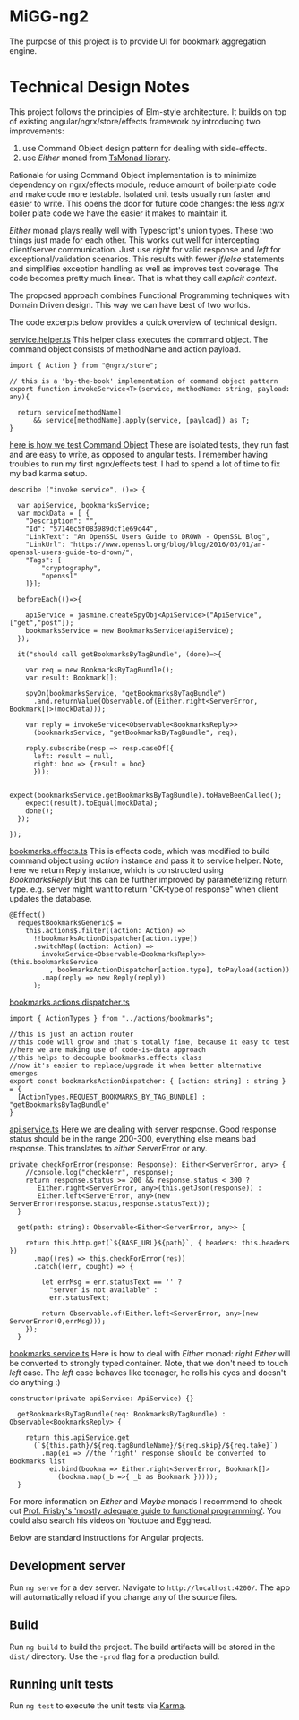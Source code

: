 # MiGG-ng2

The purpose of this project is to provide UI for bookmark aggregation engine. 

# Technical Design Notes

This project follows the principles of Elm-style architecture. It builds on top of existing angular/ngrx/store/effects framework by introducing two improvements:

1. use Command Object design pattern for dealing with side-effects. 
2. use _Either_ monad from [TsMonad library](https://github.com/cbowdon/TsMonad).

Rationale for using Command Object implementation is to minimize dependency on ngrx/effects module, reduce amount of  boilerplate code and make code more testable. Isolated unit tests usually run faster and easier to write. This opens the door for future code changes: the less _ngrx_ boiler plate code we have the easier it makes to maintain it.  

_Either_ monad plays really well with Typescript's union types. These two things just made for each other. This works out well for intercepting client/server communication. Just use _right_ for valid response and _left_ for exceptional/validation scenarios. This results with fewer _if_/_else_ statements and simplifies exception handling as well as improves test coverage. The code becomes pretty much linear. That is what they call *explicit context*. 

The proposed approach combines Functional Programming techniques with Domain Driven design. This way we can have best of two worlds.

The code excerpts below provides a quick overview of technical design.

[service.helper.ts](https://github.com/usametov/MiGG-ng2/blob/master/src/app/states/effects/service.helper.ts)
This helper class executes the command object.
The command object consists of methodName and action payload.

```
import { Action } from "@ngrx/store";

// this is a 'by-the-book' implementation of command object pattern
export function invokeService<T>(service, methodName: string, payload: any){

  return service[methodName] 
      && service[methodName].apply(service, [payload]) as T;
}
```

[here is how we test Command Object](https://github.com/usametov/MiGG-ng2/blob/master/src/app/states/effects/service.helper.spec.ts)
These are isolated tests, they run fast and are easy to write, as opposed to angular tests. I remember having troubles to run my first ngrx/effects test. I had to spend a lot of time to fix my bad karma setup.  
```
describe ("invoke service", ()=> {

  var apiService, bookmarksService;
  var mockData = [ {                    
    "Description": "",
    "Id": "57146c5f083989dcf1e69c44",
    "LinkText": "An OpenSSL Users Guide to DROWN - OpenSSL Blog",
    "LinkUrl": "https://www.openssl.org/blog/blog/2016/03/01/an-openssl-users-guide-to-drown/",
    "Tags": [
        "cryptography",
        "openssl"
    ]}];

  beforeEach(()=>{
    
    apiService = jasmine.createSpyObj<ApiService>("ApiService", ["get","post"]);
    bookmarksService = new BookmarksService(apiService);
  });

  it("should call getBookmarksByTagBundle", (done)=>{

    var req = new BookmarksByTagBundle();
    var result: Bookmark[];
    
    spyOn(bookmarksService, "getBookmarksByTagBundle")
      .and.returnValue(Observable.of(Either.right<ServerError, Bookmark[]>(mockData)));

    var reply = invokeService<Observable<BookmarksReply>>
      (bookmarksService, "getBookmarksByTagBundle", req);

    reply.subscribe(resp => resp.caseOf({
      left: result = null,
      right: boo => {result = boo}
      }));

    expect(bookmarksService.getBookmarksByTagBundle).toHaveBeenCalled();
    expect(result).toEqual(mockData);
    done();
  });  

});
```
[bookmarks.effects.ts](https://github.com/usametov/MiGG-ng2/blob/master/src/app/states/effects/bookmarks.effects.ts)
This is effects code, which was modified to build command object using _action_ instance and pass it to service helper. Note, here we return Reply instance, which is constructed using _BookmarksReply_.But this can be further improved by parameterizing return type. e.g. server might want to return "OK-type of response" when client updates the database.        
```
@Effect()
  requestBookmarksGeneric$ = 
    this.actions$.filter((action: Action) => 
      !!bookmarksActionDispatcher[action.type])
      .switchMap((action: Action) => 
        invokeService<Observable<BookmarksReply>>(this.bookmarksService
          , bookmarksActionDispatcher[action.type], toPayload(action))
        .map(reply => new Reply(reply))
      );
```

[bookmarks.actions.dispatcher.ts](https://github.com/usametov/MiGG-ng2/blob/master/src/app/states/effects/bookmarks.actions.dispatcher.ts)
```
import { ActionTypes } from "../actions/bookmarks"; 

//this is just an action router
//this code will grow and that's totally fine, because it easy to test
//here we are making use of code-is-data approach
//this helps to decouple bookmarks.effects class
//now it's easier to replace/upgrade it when better alternative emerges 
export const bookmarksActionDispatcher: { [action: string] : string } = {
  [ActionTypes.REQUEST_BOOKMARKS_BY_TAG_BUNDLE] : "getBookmarksByTagBundle"
}
```

[api.service.ts](https://github.com/usametov/MiGG-ng2/blob/master/src/app/services/api.service.ts)
Here we are dealing with server response. Good response status should be in the range 200-300, everything else means bad response. This translates to _either_ ServerError or any.
```
private checkForError(response: Response): Either<ServerError, any> {
    //console.log("check4err", response);    
    return response.status >= 200 && response.status < 300 ? 
       Either.right<ServerError, any>(this.getJson(response)) :
       Either.left<ServerError, any>(new ServerError(response.status,response.statusText));          
  }
  
  get(path: string): Observable<Either<ServerError, any>> {
    
    return this.http.get(`${BASE_URL}${path}`, { headers: this.headers })
      .map((res) => this.checkForError(res))
      .catch((err, cought) => {

        let errMsg = err.statusText == '' ? 
          "server is not available" :
          err.statusText;

        return Observable.of(Either.left<ServerError, any>(new ServerError(0,errMsg)));        
    });
  }
```
[bookmarks.service.ts](https://github.com/usametov/MiGG-ng2/blob/master/src/app/services/bookmarks.service.ts)
Here is how to deal with _Either_ monad:
_right_ _Either_ will be converted to strongly typed container.
Note, that we don't need to touch _left_ case.
The _left_ case behaves like teenager, he rolls his eyes and doesn't do anything :)  
```
constructor(private apiService: ApiService) {}

  getBookmarksByTagBundle(req: BookmarksByTagBundle) : Observable<BookmarksReply> {
                                
    return this.apiService.get
      (`${this.path}/${req.tagBundleName}/${req.skip}/${req.take}`)
        .map(ei => //the 'right' response should be converted to Bookmarks list
          ei.bind(bookma => Either.right<ServerError, Bookmark[]>
            (bookma.map(_b =>{ _b as Bookmark }))));              
  }
```

For more information on _Either_ and _Maybe_ monads I recommend to check out [Prof. Frisby's 'mostly adequate guide to functional programming'](https://github.com/MostlyAdequate/mostly-adequate-guide/). You could also search  his videos on Youtube and Egghead.



Below are standard instructions for Angular projects.

## Development server

Run `ng serve` for a dev server. Navigate to `http://localhost:4200/`. The app will automatically reload if you change any of the source files.

## Build

Run `ng build` to build the project. The build artifacts will be stored in the `dist/` directory. Use the `-prod` flag for a production build.

## Running unit tests

Run `ng test` to execute the unit tests via [Karma](https://karma-runner.github.io).

